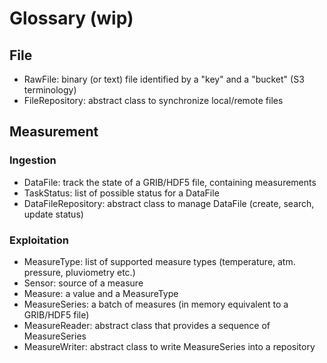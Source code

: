 # Glossary (wip)

## File

- RawFile: binary (or text) file identified by a "key" and a "bucket" (S3 terminology) 
- FileRepository: abstract class to synchronize local/remote files

## Measurement

### Ingestion

- DataFile: track the state of a GRIB/HDF5 file, containing measurements
- TaskStatus: list of possible status for a DataFile
- DataFileRepository: abstract class to manage DataFile (create, search, update status)

### Exploitation

- MeasureType: list of supported measure types (temperature, atm. pressure, pluviometry etc.)
- Sensor: source of a measure
- Measure: a value and a MeasureType
- MeasureSeries: a batch of measures (in memory equivalent to a GRIB/HDF5 file)
- MeasureReader: abstract class that provides a sequence of MeasureSeries
- MeasureWriter: abstract class to write MeasureSeries into a repository
